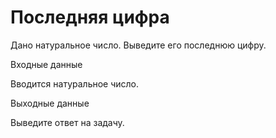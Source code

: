 # Последняя цифра
Дано натуральное число. Выведите его последнюю цифру.

Входные данные

Вводится натуральное число.

Выходные данные

Выведите ответ на задачу.
